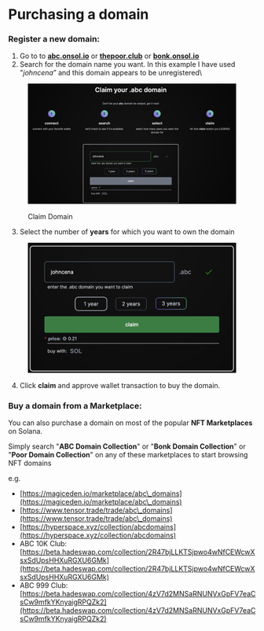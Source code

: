 # Purchasing a domain

### Register a new domain:

1. Go to to [**abc.onsol.io**](https://abc.onsol.io) or [**thepoor.club**](https://thepoor.club) or [**bonk.onsol.io**](https://bonk.onsol.io)
2. Search for the domain name you want. In this example I have used "_johncena_” and this domain appears to be unregistered\


<figure><img src="../.gitbook/assets/home_page.jpeg" alt=""><figcaption><p>Claim Domain</p></figcaption></figure>

3. Select the number of **years** for which you want to own the domain

<figure><img src="../.gitbook/assets/year.png" alt=""><figcaption></figcaption></figure>

4. Click **claim** and approve wallet transaction to buy the domain.



### Buy a domain from a Marketplace:

You can also purchase a domain on most of the popular **NFT Marketplaces** on Solana.&#x20;

Simply search "**ABC Domain Collection**" or "**Bonk Domain Collection**" or "**Poor Domain Collection**" on any of these marketplaces to start browsing NFT domains

e.g.

* [https://magiceden.io/marketplace/abc\_domains](https://magiceden.io/marketplace/abc\_domains)
* [https://www.tensor.trade/trade/abc\_domains](https://www.tensor.trade/trade/abc\_domains)
* [https://hyperspace.xyz/collection/abcdomains](https://hyperspace.xyz/collection/abcdomains)
* ABC 10K Club: [https://beta.hadeswap.com/collection/2R47bjLLKTSjpwo4wNfCEWcwXsxSdUpsHHXuRGXU6GMk](https://beta.hadeswap.com/collection/2R47bjLLKTSjpwo4wNfCEWcwXsxSdUpsHHXuRGXU6GMk)
* ABC 999 Club:\
  [https://beta.hadeswap.com/collection/4zV7d2MNSaRNUNVxGpFV7eaCsCw9mfkYKnyaigRPQZk2](https://beta.hadeswap.com/collection/4zV7d2MNSaRNUNVxGpFV7eaCsCw9mfkYKnyaigRPQZk2)

